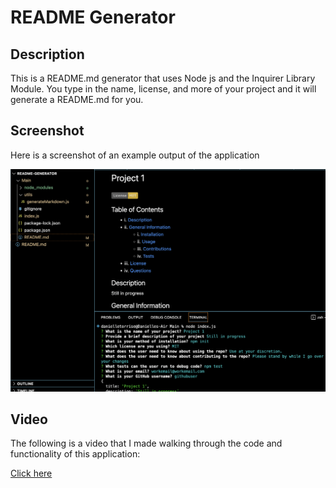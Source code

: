 # README Generator

## Description

This is a README.md generator that uses Node js and the Inquirer Library Module. You type in the name, license, and more of your project and it will generate a README.md for you. 

## Screenshot

Here is a screenshot of an example output of the application

![Screenshot of README.md with command line on bottom](./Main/images/screenshot.png)

## Video

The following is a video that I made walking through the code and functionality of this application:

[Click here](Link)